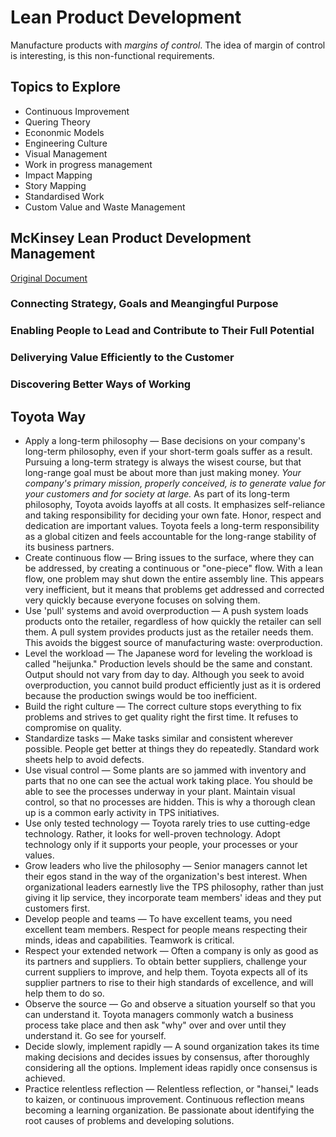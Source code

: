 # Lean Product Development

Manufacture products with *margins of control*. The idea of margin of control is interesting, is this non-functional requirements.

## Topics to Explore

- Continuous Improvement
- Quering Theory
- Econonmic Models
- Engineering Culture
- Visual Management
- Work in progress management
- Impact Mapping
- Story Mapping
- Standardised Work
- Custom Value and Waste Management

## McKinsey Lean Product Development Management 
[Original Document](https://www.mckinsey.com/business-functions/operations/our-insights/the-lean-management-enterprise)

### Connecting Strategy, Goals and Meangingful Purpose

### Enabling People to Lead and Contribute to Their Full Potential

### Deliverying Value Efficiently to the Customer

### Discovering Better Ways of Working

## Toyota Way

- Apply a long-term philosophy — Base decisions on your company's long-term philosophy, even if your short-term goals suffer as a result. Pursuing a long-term strategy is always the wisest course, but that long-range goal must be about more than just making money. *Your company's primary mission, properly conceived, is to generate value for your customers and for society at large.* As part of its long-term philosophy, Toyota avoids layoffs at all costs. It emphasizes self-reliance and taking responsibility for deciding your own fate. Honor, respect and dedication are important values. Toyota feels a long-term responsibility as a global citizen and feels accountable for the long-range stability of its business partners.
- Create continuous flow — Bring issues to the surface, where they can be addressed, by creating a continuous or "one-piece" flow. With a lean flow, one problem may shut down the entire assembly line. This appears very inefficient, but it means that problems get addressed and corrected very quickly because everyone focuses on solving them.
- Use 'pull' systems and avoid overproduction — A push system loads products onto the retailer, regardless of how quickly the retailer can sell them. A pull system provides products just as the retailer needs them. This avoids the biggest source of manufacturing waste: overproduction.
- Level the workload — The Japanese word for leveling the workload is called "heijunka." Production levels should be the same and constant. Output should not vary from day to day. Although you seek to avoid overproduction, you cannot build product efficiently just as it is ordered because the production swings would be too inefficient.
- Build the right culture — The correct culture stops everything to fix problems and strives to get quality right the first time. It refuses to compromise on quality.
- Standardize tasks — Make tasks similar and consistent wherever possible. People get better at things they do repeatedly. Standard work sheets help to avoid defects.
- Use visual control — Some plants are so jammed with inventory and parts that no one can see the actual work taking place. You should be able to see the processes underway in your plant. Maintain visual control, so that no processes are hidden. This is why a thorough clean up is a common early activity in TPS initiatives.
- Use only tested technology — Toyota rarely tries to use cutting-edge technology. Rather, it looks for well-proven technology. Adopt technology only if it supports your people, your processes or your values.
- Grow leaders who live the philosophy — Senior managers cannot let their egos stand in the way of the organization's best interest. When organizational leaders earnestly live the TPS philosophy, rather than just giving it lip service, they incorporate team members' ideas and they put customers first.
- Develop people and teams — To have excellent teams, you need excellent team members. Respect for people means respecting their minds, ideas and capabilities. Teamwork is critical.
- Respect your extended network — Often a company is only as good as its partners and suppliers. To obtain better suppliers, challenge your current suppliers to improve, and help them. Toyota expects all of its supplier partners to rise to their high standards of excellence, and will help them to do so.
- Observe the source — Go and observe a situation yourself so that you can understand it. Toyota managers commonly watch a business process take place and then ask "why" over and over until they understand it. Go see for yourself.
- Decide slowly, implement rapidly — A sound organization takes its time making decisions and decides issues by consensus, after thoroughly considering all the options. Implement ideas rapidly once consensus is achieved.
- Practice relentless reflection — Relentless reflection, or "hansei," leads to kaizen, or continuous improvement. Continuous reflection means becoming a learning organization. Be passionate about identifying the root causes of problems and developing solutions.


